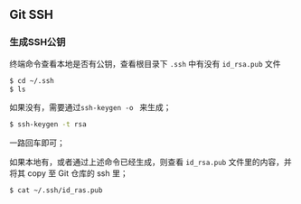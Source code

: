 ##  Git  SSH

### 生成SSH公钥

终端命令查看本地是否有公钥，查看根目录下 ```.ssh``` 中有没有 ```id_rsa.pub``` 文件

```bash
$ cd ~/.ssh
$ ls
```

如果没有，需要通过```ssh-keygen -o ```  来生成；

```bash
$ ssh-keygen -t rsa
```

一路回车即可；

如果本地有，或者通过上述命令已经生成，则查看 ```id_rsa.pub```  文件里的内容，并将其 copy 至 Git 仓库的 ssh 里；

```bash
$ cat ~/.ssh/id_ras.pub
```

